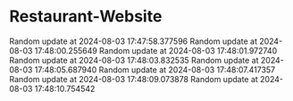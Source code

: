 # Restaurant-Website
Random update at 2024-08-03 17:47:58.377596
Random update at 2024-08-03 17:48:00.255649
Random update at 2024-08-03 17:48:01.972740
Random update at 2024-08-03 17:48:03.832535
Random update at 2024-08-03 17:48:05.687940
Random update at 2024-08-03 17:48:07.417357
Random update at 2024-08-03 17:48:09.073878
Random update at 2024-08-03 17:48:10.754542